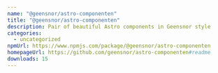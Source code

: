 ```yaml
---
name: "@geensnor/astro-componenten"
title: "@geensnor/astro-componenten"
description: Pair of beautiful Astro components in Geensnor style
categories:
  - uncategorized
npmUrl: https://www.npmjs.com/package/@geensnor/astro-componenten
homepageUrl: https://github.com/geensnor/astro-componenten#readme
downloads: 15
---
```

